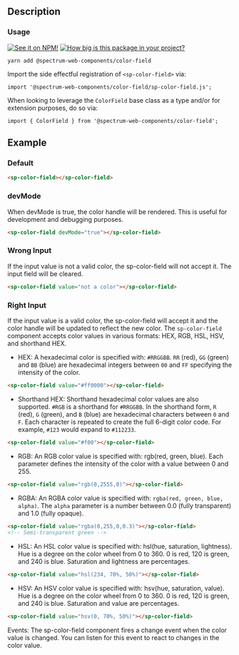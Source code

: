 ## Description

### Usage

[![See it on NPM!](https://img.shields.io/npm/v/@spectrum-web-components/color-field?style=for-the-badge)](https://www.npmjs.com/package/@spectrum-web-components/color-field)
[![How big is this package in your project?](https://img.shields.io/bundlephobia/minzip/@spectrum-web-components/color-field?style=for-the-badge)](https://bundlephobia.com/result?p=@spectrum-web-components/color-field)

```
yarn add @spectrum-web-components/color-field
```

Import the side effectful registration of `<sp-color-field>` via:

```
import '@spectrum-web-components/color-field/sp-color-field.js';
```

When looking to leverage the `ColorField` base class as a type and/or for extension purposes, do so via:

```
import { ColorField } from '@spectrum-web-components/color-field';
```

## Example

### Default

```html
<sp-color-field></sp-color-field>
```

### devMode

When devMode is true, the color handle will be rendered. This is useful for development and debugging purposes.

```html
<sp-color-field devMode="true"></sp-color-field>
```

### Wrong Input

If the input value is not a valid color, the sp-color-field will not accept it. The input field will be cleared.

```html
<sp-color-field value="not a color"></sp-color-field>
```

### Right Input

If the input value is a valid color, the sp-color-field will accept it and the color handle will be updated to reflect the new color.
The `sp-color-field` component accepts color values in various formats: HEX, RGB, HSL, HSV, and shorthand HEX.

-   HEX: A hexadecimal color is specified with: `#RRGGBB`. `RR` (red), `GG` (green) and `BB` (blue) are hexadecimal integers between `00` and `FF` specifying the intensity of the color.

```html
<sp-color-field value="#ff0000"></sp-color-field>
```

-   Shorthand HEX: Shorthand hexadecimal color values are also supported. `#RGB` is a shorthand for `#RRGGBB`. In the shorthand form, `R` (red), `G` (green), and `B` (blue) are hexadecimal characters between `0` and `F`. Each character is repeated to create the full 6-digit color code. For example, `#123` would expand to `#112233`.

```html
<sp-color-field value="#f00"></sp-color-field>
```

-   RGB: An RGB color value is specified with: rgb(red, green, blue). Each parameter defines the intensity of the color with a value between 0 and 255.

```html
<sp-color-field value="rgb(0,2555,0)"></sp-color-field>
```

-   RGBA: An RGBA color value is specified with: `rgba(red, green, blue, alpha)`. The `alpha` parameter is a number between 0.0 (fully transparent) and 1.0 (fully opaque).

```html
<sp-color-field value="rgba(0,255,0,0.3)"></sp-color-field>
<!-- Semi-transparent green -->
```

-   HSL: An HSL color value is specified with: hsl(hue, saturation, lightness). Hue is a degree on the color wheel from 0 to 360. 0 is red, 120 is green, and 240 is blue. Saturation and lightness are percentages.

```html
<sp-color-field value="hsl(234, 70%, 50%)"></sp-color-field>
```

-   HSV: An HSV color value is specified with: hsv(hue, saturation, value). Hue is a degree on the color wheel from 0 to 360. 0 is red, 120 is green, and 240 is blue. Saturation and value are percentages.

```html
<sp-color-field value="hsv(0, 70%, 50%)"></sp-color-field>
```

Events:
The sp-color-field component fires a change event when the color value is changed. You can listen for this event to react to changes in the color value.
